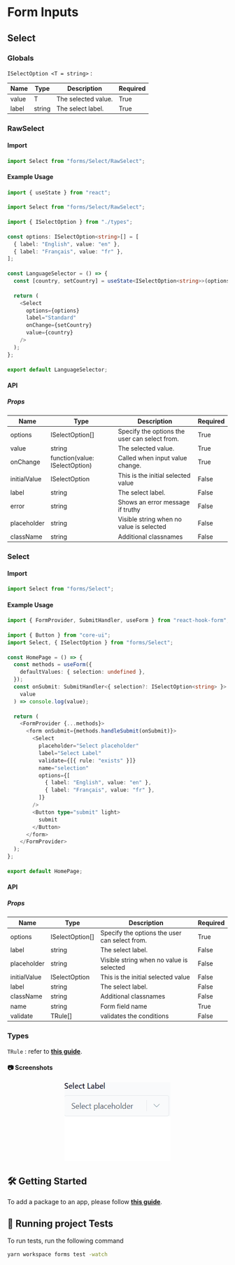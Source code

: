 <!-- Form Inputs -->

# Form Inputs

<!-- Select -->

## Select

<!-- Globals -->

### Globals

`ISelectOption <T = string>` :

| Name  | Type   | Description         | Required |
| ----- | ------ | ------------------- | -------- |
| value | T      | The selected value. | True     |
| label | string | The select label.   | True     |

<!-- RawSelect -->

### RawSelect

<!-- RawSelect-Import -->

#### Import

```typescript
import Select from "forms/Select/RawSelect";
```

<!-- RawSelect-Usage -->

#### Example Usage

```typescript
import { useState } from "react";

import Select from "forms/Select/RawSelect";

import { ISelectOption } from "./types";

const options: ISelectOption<string>[] = [
  { label: "English", value: "en" },
  { label: "Français", value: "fr" },
];

const LanguageSelector = () => {
  const [country, setCountry] = useState<ISelectOption<string>>(options[0]);

  return (
    <Select
      options={options}
      label="Standard"
      onChange={setCountry}
      value={country}
    />
  );
};

export default LanguageSelector;
```

<!-- RawSelect-API -->

#### API

<!-- RawSelect-Props -->

##### Props

| Name         | Type                           | Description                                   | Required |
| ------------ | ------------------------------ | --------------------------------------------- | -------- |
| options      | ISelectOption[]                | Specify the options the user can select from. | True     |
| value        | string                         | The selected value.                           | True     |
| onChange     | function(value: ISelectOption) | Called when input value change.               | True     |
| initialValue | ISelectOption                  | This is the initial selected value            | False    |
| label        | string                         | The select label.                             | False    |
| error        | string                         | Shows an error message if truthy              | False    |
| placeholder  | string                         | Visible string when no value is selected      | False    |
| className    | string                         | Additional classnames                         | False    |

<!-- Select -->

### Select

<!-- Select-import -->

#### Import

```typescript
import Select from "forms/Select";
```

<!--  Select-Usage -->

#### Example Usage

```typescript
import { FormProvider, SubmitHandler, useForm } from "react-hook-form";

import { Button } from "core-ui";
import Select, { ISelectOption } from "forms/Select";

const HomePage = () => {
  const methods = useForm({
    defaultValues: { selection: undefined },
  });
  const onSubmit: SubmitHandler<{ selection?: ISelectOption<string> }> = (
    value
  ) => console.log(value);

  return (
    <FormProvider {...methods}>
      <form onSubmit={methods.handleSubmit(onSubmit)}>
        <Select
          placeholder="Select placeholder"
          label="Select Label"
          validate={[{ rule: "exists" }]}
          name="selection"
          options={[
            { label: "English", value: "en" },
            { label: "Français", value: "fr" },
          ]}
        />
        <Button type="submit" light>
          submit
        </Button>
      </form>
    </FormProvider>
  );
};

export default HomePage;
```

<!--  Select-API -->

#### API

<!--  Select-Props -->

##### Props

| Name         | Type            | Description                                   | Required |
| ------------ | --------------- | --------------------------------------------- | -------- |
| options      | ISelectOption[] | Specify the options the user can select from. | True     |
| label        | string          | The select label.                             | False    |
| placeholder  | string          | Visible string when no value is selected      | False    |
| initialValue | ISelectOption   | This is the initial selected value            | False    |
| label        | string          | The select label.                             | False    |
| className    | string          | Additional classnames                         | False    |
| name         | string          | Form field name                               | True     |
| validate     | TRule[]         | validates the conditions                      | False    |

<!--  SelectProps-Types -->

### Types

`TRule` : refer to <a href='../../node/field-validator/README.md'>**this guide**</a>.

<!-- Screenshots -->

#### :camera: Screenshots

<div  align="center">

<img  src="../../../readme-assets/select.gif"  alt="screenshot" />

</div>

## :hammer_and_wrench: Getting Started

To add a package to an app, please follow <a href='../../../readme-assets/add-package.md'>**this guide**</a>.

<!--  Running project Tests -->

## :microscope: Running project Tests

To run tests, run the following command

```bash
yarn workspace forms test -watch
```

<!-- Getting Started -->

